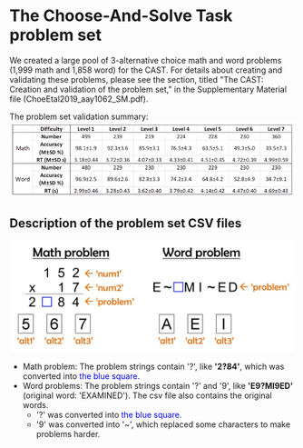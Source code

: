# The Choose-And-Solve Task problem set

We created a large pool of 3-alternative choice math and word problems (1,999 math and 1,858 word) for the CAST. 
For details about creating and validating these problems, please see the section, titled "The CAST: Creation and validation of the problem set," in the Supplementary Material file (ChoeEtal2019_aay1062_SM.pdf).

The problem set validation summary:<br>
<img src="https://raw.githubusercontent.com/kywch/CAST_jsPsych/master/problem-set/Summary.gif" width="600"/>

## Description of the problem set CSV files
<img src="https://raw.githubusercontent.com/kywch/CAST_jsPsych/master/problem-set/Problem_format.jpg" width="600"/>

* Math problem: The problem strings contain '?', like <b>'2?84'</b>, which was converted into <font color=blue>the blue square</font>.
* Word problems: The problem strings contain '?' and '9', like <b>'E9?MI9ED'</b> (original word: 'EXAMINED'). The csv file also contains the original words.  
  * '?' was converted into <font color=blue>the blue square</font>. 
  * '9' was converted into '~', which replaced some characters to make problems harder.
